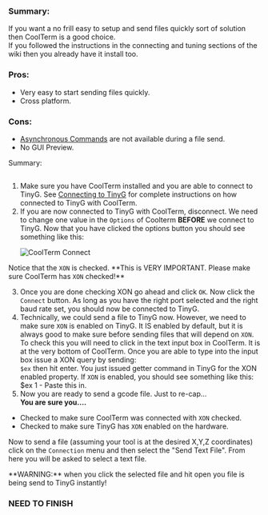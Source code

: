 ### Summary:
If you want a no frill easy to setup and send files quickly sort of solution then CoolTerm is a good choice.<br>If you followed the instructions in the connecting and tuning sections of the wiki then you already have it install too.
### Pros:
* Very easy to start sending files quickly.
* Cross platform.

### Cons:
* [Asynchronous Commands](https://github.com/synthetos/TinyG/wiki/JSON-Flow-Control-Specification#async-commands) are not available during a file send. 
* No GUI Preview.

Summary:
##

1. Make sure you have CoolTerm installed and you are able to connect to TinyG.  See [Connecting to TinyG](https://github.com/synthetos/TinyG/wiki/Connecting-TinyG#establish-usb-connection) for complete instructions on how connected to TinyG with CoolTerm.<br>
2. If you are now connected to TinyG with CoolTerm, disconnect.  We need to change one value in the <code>Options</code> of Coolterm **BEFORE** we connect to TinyG.  Now that you have clicked the options button you should see something like this:<p>
![CoolTerm Connect](http://farm6.staticflickr.com/5550/9149058282_4f6b3abb41_z.jpg)
<p>Notice that the <code>XON</code> is checked.  **This is VERY IMPORTANT.  Please make sure CoolTerm has <code>XON</code> checked!**<p>

3. Once you are done checking XON go ahead and click <code>OK</code>.  Now click the <code>Connect</code> button.  As long as you have the right port selected and the right baud rate set, you should now be connected to TinyG.<br>
4.  Technically, we could send a file to TinyG now.  However, we need to make sure <code>XON</code> is enabled on TinyG.  It IS enabled by default, but it is always good to make sure before sending files that will depend on <code>XON</code>.  To check this you will need to click in the text input box in CoolTerm.  It is at the very bottom of CoolTerm.  Once you are able to type into the input box issue a XON query by sending: <br><code>$ex</code> then hit enter.  You just issued getter command in TinyG for the XON enabled property.  If <code>XON</code> is enabled, you should see something like this:<br>
$ex 1 - Paste this in.
5.  Now you are ready to send a gcode file.  Just to re-cap... <br>
**You are sure you....<p>**

  * Checked to make sure CoolTerm was connected with <code>XON</code> checked.
  * Checked to make sure TinyG has <code>XON</code> enabled on the hardware.
<p>
Now to send a file (assuming your tool is at the desired X,Y,Z coordinates) click on the <code>Connection</code> menu and then select the "Send Text File".  From here you will be asked to select a text file. <p>**WARNING:** when you click the selected file and hit open you file is being send to TinyG instantly!<p>

### **NEED TO FINISH**
